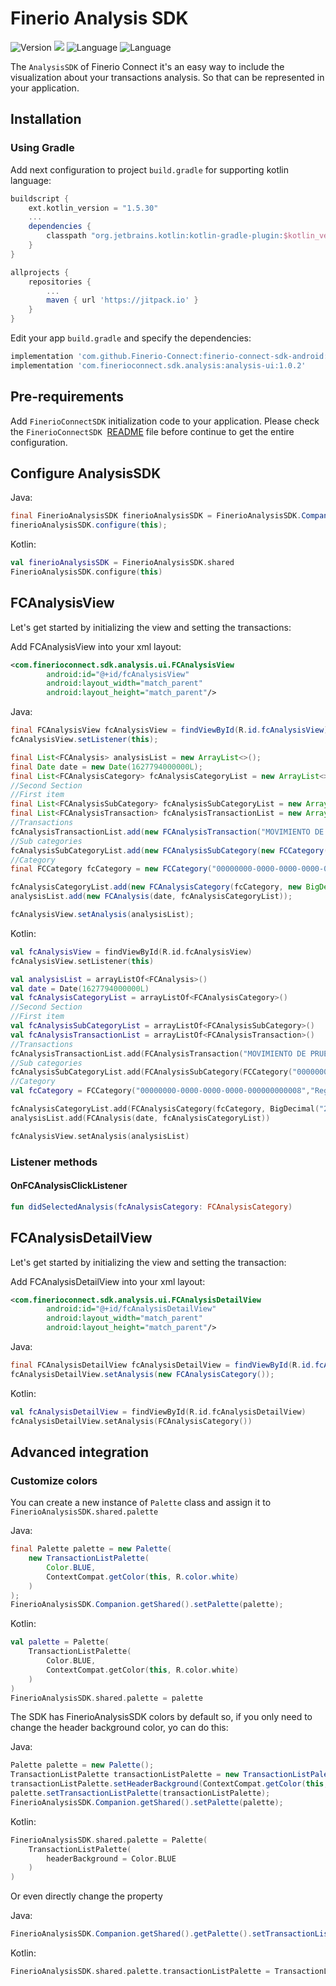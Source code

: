 # Finerio Analysis SDK

![Version](https://img.shields.io/badge/version-1.0.0-blue.svg)
![](https://img.shields.io/badge/minSDK-16+-blue.svg)
![Language](https://img.shields.io/badge/Language-Java-orange.svg)
![Language](https://img.shields.io/badge/Language-Kotlin-purple.svg)


The `AnalysisSDK` of Finerio Connect it's an easy way to include the visualization about your transactions analysis. So that can be represented in your application.

## Installation

### Using Gradle

Add next configuration to project `build.gradle` for supporting kotlin language:

```gradle
buildscript {
    ext.kotlin_version = "1.5.30"
    ...
    dependencies {
        classpath "org.jetbrains.kotlin:kotlin-gradle-plugin:$kotlin_version"
    }
}

allprojects {
    repositories {
        ...
        maven { url 'https://jitpack.io' }
    }
}
```

Edit your app `build.gradle` and specify the dependencies:

```gradle
implementation 'com.github.Finerio-Connect:finerio-connect-sdk-android:1.0.3'
implementation 'com.finerioconnect.sdk.analysis:analysis-ui:1.0.2'
```

## Pre-requirements

Add `FinerioConnectSDK` initialization code to your application. Please check the `FinerioConnectSDK`  [README](https://github.com/Finerio-Connect/finerio-connect-sdk-android#readme)  file before continue to get the entire configuration.

## Configure AnalysisSDK

Java:

```java
final FinerioAnalysisSDK finerioAnalysisSDK = FinerioAnalysisSDK.Companion.getShared();
finerioAnalysisSDK.configure(this);
```

Kotlin:

```kotlin
val finerioAnalysisSDK = FinerioAnalysisSDK.shared
FinerioAnalysisSDK.configure(this)
```

## FCAnalysisView

Let's get started by initializing the view and setting the transactions:

Add FCAnalysisView into your xml layout:

```xml
<com.finerioconnect.sdk.analysis.ui.FCAnalysisView
        android:id="@+id/fcAnalysisView"
        android:layout_width="match_parent"
        android:layout_height="match_parent"/>
```

Java:

```java
final FCAnalysisView fcAnalysisView = findViewById(R.id.fcAnalysisView);
fcAnalysisView.setListener(this);

final List<FCAnalysis> analysisList = new ArrayList<>();
final Date date = new Date(1627794000000L);
final List<FCAnalysisCategory> fcAnalysisCategoryList = new ArrayList<>();
//Second Section
//First item
final List<FCAnalysisSubCategory> fcAnalysisSubCategoryList = new ArrayList<>();
final List<FCAnalysisTransaction> fcAnalysisTransactionList = new ArrayList<>();
//Transactions
fcAnalysisTransactionList.add(new FCAnalysisTransaction("MOVIMIENTO DE PRUEBA 21", new BigDecimal("20000.0"), 1, new BigDecimal("20000.0")));
//Sub categories
fcAnalysisSubCategoryList.add(new FCAnalysisSubCategory(new FCCategory("00000000-0000-0000-0000-00000000003c","Donaciones","#F477E3","#FFFFFF", new FCImage("a_00000000_0000_0000_0000_00000000003c", -755741), null, new ArrayList<>(), null), new BigDecimal("20000.0"), 1, new BigDecimal("20000.0"), fcAnalysisTransactionList));
//Category
final FCCategory fcCategory = new FCCategory("00000000-0000-0000-0000-000000000008","Regalos y Ayuda","#F368E0","#FFFFFF", new FCImage("a_00000000_0000_0000_0000_000000000008", -825120), null, new ArrayList<>(), null);

fcAnalysisCategoryList.add(new FCAnalysisCategory(fcCategory, new BigDecimal("20000.0"), fcAnalysisSubCategoryList));
analysisList.add(new FCAnalysis(date, fcAnalysisCategoryList));

fcAnalysisView.setAnalysis(analysisList);
```

Kotlin:

```kotlin
val fcAnalysisView = findViewById(R.id.fcAnalysisView)
fcAnalysisView.setListener(this)

val analysisList = arrayListOf<FCAnalysis>()
val date = Date(1627794000000L)
val fcAnalysisCategoryList = arrayListOf<FCAnalysisCategory>()
//Second Section
//First item
val fcAnalysisSubCategoryList = arrayListOf<FCAnalysisSubCategory>()
val fcAnalysisTransactionList = arrayListOf<FCAnalysisTransaction>()
//Transactions
fcAnalysisTransactionList.add(FCAnalysisTransaction("MOVIMIENTO DE PRUEBA 21", BigDecimal("20000.0"), 1, BigDecimal("20000.0")))
//Sub categories
fcAnalysisSubCategoryList.add(FCAnalysisSubCategory(FCCategory("00000000-0000-0000-0000-00000000003c","Donaciones","#F477E3","#FFFFFF", FCImage("a_00000000_0000_0000_0000_00000000003c", -755741), null, arrayListOf<>(), null), BigDecimal("20000.0"), 1, BigDecimal("20000.0"), fcAnalysisTransactionList))
//Category
val fcCategory = FCCategory("00000000-0000-0000-0000-000000000008","Regalos y Ayuda","#F368E0","#FFFFFF", FCImage("a_00000000_0000_0000_0000_000000000008", -825120), null, arrayListOf<>(), null)

fcAnalysisCategoryList.add(FCAnalysisCategory(fcCategory, BigDecimal("20000.0"), fcAnalysisSubCategoryList))
analysisList.add(FCAnalysis(date, fcAnalysisCategoryList))

fcAnalysisView.setAnalysis(analysisList)
```

### Listener methods

#### OnFCAnalysisClickListener

```kotlin
fun didSelectedAnalysis(fcAnalysisCategory: FCAnalysisCategory)
```

## FCAnalysisDetailView

Let's get started by initializing the view and setting the transaction:

Add FCAnalysisDetailView into your xml layout:

```xml
<com.finerioconnect.sdk.analysis.ui.FCAnalysisDetailView
        android:id="@+id/fcAnalysisDetailView"
        android:layout_width="match_parent"
        android:layout_height="match_parent"/>
```

Java:

```java
final FCAnalysisDetailView fcAnalysisDetailView = findViewById(R.id.fcAnalysisDetailView);
fcAnalysisDetailView.setAnalysis(new FCAnalysisCategory());
```

Kotlin:

```kotlin
val fcAnalysisDetailView = findViewById(R.id.fcAnalysisDetailView)
fcAnalysisDetailView.setAnalysis(FCAnalysisCategory())
```

## Advanced integration

### Customize colors

You can create a new instance of `Palette` class and assign it to `FinerioAnalysisSDK.shared.palette`

Java:

```java
final Palette palette = new Palette(
    new TransactionListPalette(
        Color.BLUE,
        ContextCompat.getColor(this, R.color.white)
    )
);
FinerioAnalysisSDK.Companion.getShared().setPalette(palette);
```

Kotlin:

```kotlin
val palette = Palette(
    TransactionListPalette(
        Color.BLUE,
        ContextCompat.getColor(this, R.color.white)
    )
)
FinerioAnalysisSDK.shared.palette = palette
```

The SDK has FinerioAnalysisSDK colors by default so, if you only need to change the header background color, yo can do this:

Java:

```java
Palette palette = new Palette();
TransactionListPalette transactionListPalette = new TransactionListPalette();
transactionListPalette.setHeaderBackground(ContextCompat.getColor(this, R.color.colorAccent));
palette.setTransactionListPalette(transactionListPalette);
FinerioAnalysisSDK.Companion.getShared().setPalette(palette);
```

Kotlin:

```kotlin
FinerioAnalysisSDK.shared.palette = Palette(
    TransactionListPalette(
        headerBackground = Color.BLUE
    )
)
```

Or even directly change the property

Java:

```java
FinerioAnalysisSDK.Companion.getShared().getPalette().setTransactionListPalette(new TransactionListPalette(Color.BLUE, null));
```

Kotlin:

```kotlin
FinerioAnalysisSDK.shared.palette.transactionListPalette = TransactionListPalette(headerBackground = Color.BLUE)
```
